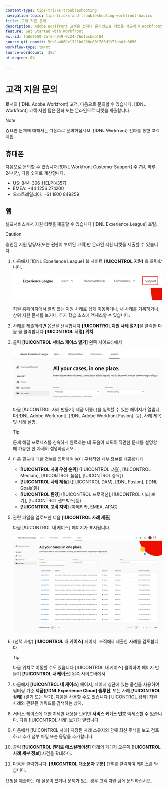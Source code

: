 ```yaml
---
content-type: tips-tricks-troubleshooting
navigation-topic: tips-tricks-and-troubleshooting-workfront-basics
title: 고객 지원 문의
description: Adobe Workfront 고객은 전화나 온라인으로 티켓을 제출하여 Workfront 고객 지원 팀에 문의할 수 있습니다.
feature: Get Started with Workfront
exl-id: fa8e0559-7af6-4049-9c24-76d1bcbebf84
source-git-commit: 5db9a4869e1321bd268e80f786d157fbb41c0656
workflow-type: tm+mt
source-wordcount: '393'
ht-degree: 0%

---
```


# 고객 지원 문의

<!--
<p>(We need to keep this as a standalone article. It is linked in multiple articles and FAQs.)</p>
-->

로서의 [!DNL Adobe Workfront] 고객, 다음으로 문의할 수 있습니다. [!DNL Workfront] 고객 지원 팀은 전화 또는 온라인으로 티켓을 제출합니다.

>[!NOTE]
>
>중요한 문제에 대해서는 다음으로 문의하십시오. [!DNL Workfront] 전화를 통한 고객 지원.

## 휴대폰

다음으로 문의할 수 있습니다 [!DNL Workfront Customer Support] 주 7일, 하루 24시간, 다음 숫자로 계산합니다.

* US: 844-306-HELP(4357)
* EMEA: +44 1256 274200
* 오스트레일리아: +61 1800 849259

## 웹

셀프서비스에서 지원 티켓을 제출할 수 있습니다 [!DNL Experience League] 포털.

>[!CAUTION]
>
>승인된 지원 담당자(또는 권한이 부여된 고객)만 온라인 지원 티켓을 제출할 수 있습니다.


1. 다음에서 [[!DNL Experience League]](https://experienceleague.adobe.com) 웹 사이트 **[!UICONTROL 지원]**  을 클릭합니다.

   ![](assets/experience-league-top-navigation-with-support-highlighted.png)

   지원 홈페이지에서 열려 있는 지원 사례로 쉽게 이동하거나, 새 사례를 기록하거나, 상위 지원 문서를 보거나, 추가 학습 소스에 액세스할 수 있습니다.

1. 사례를 제출하려면 옵션을 선택합니다 **[!UICONTROL 지원 사례 열기]**&#x200B;을 클릭한 다음 을 클릭합니다 **[!UICONTROL 서명] 위치**.

1. 클릭 **[!UICONTROL 서비스 케이스 열기]** 왼쪽 사이드바에서

   ![](assets/left-nav-bar-for-exl-support-portal.png)

   다음 [!UICONTROL 사례 만들기] 제품 이름( )을 입력할 수 있는 페이지가 열립니다[!DNL Adobe Workfront], [!DNL Adobe Workfront Fusion], 등), 사례 제목 및 사례 설명.

   >[!TIP]
   >
   >문제 해결 프로세스를 신속하게 완료하는 데 도움이 되도록 직면한 문제를 설명할 때 가능한 한 자세히 설명하십시오.


1. 다음 필드에 대한 정보를 입력하여 보다 구체적인 세부 정보를 제공합니다.

   * **[!UICONTROL 사례 우선 순위]** ([!UICONTROL 낮음], [!UICONTROL Medium], [!UICONTROL 높음], [!UICONTROL 중요])
   * **[!UICONTROL 사례 제품]** ([!UICONTROL DAM], [!DNL Fusion], [!DNL Goals]등)
   * **[!UICONTROL 환경]** ([!UICONTROL 프로덕션], [!UICONTROL 미리 보기], [!UICONTROL 샌드박스]등)
   * **[!UICONTROL 고객 지역]** (아메리카, EMEA, APAC)

1. 관련 파일을 업로드한 다음 **[!UICONTROL 사례 제출]**.

   다음 [!UICONTROL 내 케이스] 페이지가 표시됩니다.

   ![](assets/all-cases-list-exl-support-portal.png)

1. (선택 사항) **[!UICONTROL 내 케이스]** 페이지, 조직에서 제출한 사례를 검토합니다.

   >[!TIP]
   >
   >다음 위치로 이동할 수도 있습니다 [!UICONTROL 내 케이스] 클릭하여 페이지 만들기 **[!UICONTROL 내 케이스]** 왼쪽 사이드바에서

1. 다음에서 **[!UICONTROL 내 케이스]** 페이지, 페이지 상단에 있는 옵션을 사용하여 필터링 기준 **제품([!DNL Experience Cloud] 솔루션)** 또는 사례 **[!UICONTROL 상태]** (열기 또는 닫기). 다음을 사용할 수도 있습니다 [!UICONTROL 검색] 지원 사례와 관련된 키워드를 검색하는 상자.

1. 서비스 케이스에 대한 자세한 내용을 보려면 **서비스 케이스 번호** 액세스할 수 있습니다. 다음 [!UICONTROL 사례] 보기가 열립니다.

1. 다음에서 [!UICONTROL 사례] 지정된 사례 소유자와 함께 최신 주석을 보고 검토하고 추가 첨부 파일 또는 응답을 추가합니다.

1. 클릭 **[!UICONTROL 관리로 에스컬레이션]** 아래의 페이지 오른쪽 **[!UICONTROL 사례 세부 정보]** 사건을 확대하다.

1. 다음을 클릭합니다. **[!UICONTROL 대소문자 구분]** 단추를 클릭하여 케이스를 닫습니다.


요청을 제출하는 데 질문이 있거나 문제가 있는 경우 고객 지원 팀에 문의하십시오.



<!--drafted: I took the information above from this blog post by Jon Chen (on September 13, 2022): https://experienceleaguecommunities.adobe.com/t5/workfront-blogs/how-to-submit-a-support-ticket-on-experience-league/ba-p/461737)

- this is the information that was there before - pointing to WorkfrontOne: 

If you are logged in as an Authorized Support Contact, you can contact Workfront Customer Support through the Workfront One site and create a case, formally called a ticket.

1. Log in to [**one.workfront.com**](https://one.workfront.com/) as an Authorized Support Contact.
1. On the **Home** page, click **Support**.

   ![](assets/supporthome-350x138.png)

   The Customer Support page displays.

   >[!NOTE]
   >
   >If you don't see the Support option on the Home page, you are not an Authorized Support Contact. Your Workfront administrator can contact Workfront Customer Support and request you be added an Authorized Support Contact. If you are the only Workfront administrator for your organization, contact the Workfront Support team by phone.

1. Complete the fields in the **Create a Support Case** form. All fields are required.  

   <table style="table-layout:auto">
    <tr>
        <td><strong>Subject</strong></td>
        <td>Type a brief question or explanation of the issue you are experiencing.</td>
    </tr>
    <tr>
        <td><strong>Description</strong></td>
        <td>Type a detailed description of the issue. Include as much information as possible.</td>
    </tr>
    <tr>
        <td><strong>Priority</strong></td>
        <td> </td>
    </tr>
    <tr>
        <td><strong>Case Product</strong></td>
        <td>Select the product in which you are experiencing the issue. If the issue is not related to a specific product, select None.</td>
    </tr>
    <tr>
        <td><strong>Product Area</strong></td>
        <td>Select the area of the product that best relates to the issue. If the related area is not listed in the drop-down menu, select Not Listed.</td>
    </tr>
    <tr>
        <td><strong>Environment</strong></td>
        <td>Select the environment in which the issue occurs. If you are seeing the issue in both the Production and Sandbox environments, please select Production.</td>
    </tr>
    <tr>
        <td><strong>Customer Region</strong></td>
        <td> </td>
    </tr>
   </table>

1. (Optional) Attach a file, such as an image or video file.

   1. At the bottom of the form, click **Upload File**.
   1. Click **Upload File**, then browse for and select the desired file.

      ![](assets/supportselectfile-350x368.png)

   1. Click **Done** to upload the file to the case.

1. Click **Submit** to submit the case to Workfront Customer Support.

-->


